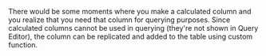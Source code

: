 There would be some moments where you make a calculated column and you realize that you need that column for querying purposes.
Since calculated columns cannot be used in querying (they're not shown in Query Editor), the column can be replicated and added to the table using custom function.
